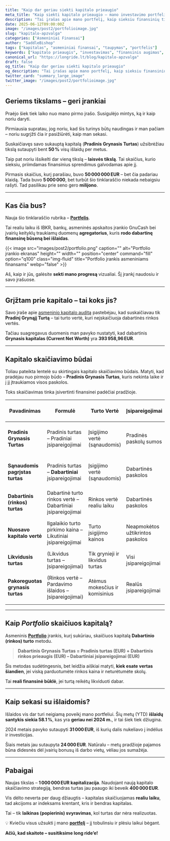```yaml
---
title: "Kaip dar geriau siekti kapitalo prieaugio"
meta_title: "Kaip siekti kapitalo prieaugio – mano investavimo portfelio apžvalga"
description: "Tai įrašas apie mano portfelį, kaip sieksiu finansinių tikslų"
date: 2025-06-12T09:00:00Z
image: "/images/post2/portfolioimage.jpg"
slug: "kapitalo-apzvalga"
categories: ["Asmeniniai Finansai"]
author: "SaddleBishop"
tags: ["kapitalas", "asmeniniai finansai", "taupymas", "portfelis"]
keywords: ["kapitalo prieaugis", "investavimas", "finansinis augimas", "asmeniniai finansai"]
canonical_url: "https://longride.lt/blog/kapitalo-apzvalga"
draft: false
og_title: "Kaip dar geriau siekti kapitalo prieaugio"
og_description: "Tai įrašas apie mano portfelį, kaip sieksiu finansinių tikslų"
twitter_card: "summary_large_image"
twitter_image: "/images/post2/portfolioimage.jpg"
---
```


## Geriems tikslams – geri įrankiai

Praėjo šiek tiek laiko nuo mano pirmo įrašo. Susigulėjo mintys, ką ir kaip noriu daryti. 

Pirmiausia supratau, jog noriu, kad šis turinys būtų naudingas ir man pačiam – noriu sugrįžti čia ir pasižiūrėti, kaip man sekasi.

Suskaičiavęs savo sukauptą kapitalą (**Pradinis Grynasis Turtas**) užsibrėžiau tikslą sutaupyti bent **50 %** visų išlaidų per metus.

Taip pat noriu išsikelti dar vieną tikslą – **laisvės tikslą**. Tai skaičius, kurio sieksiu, priimdamas finansinius sprendimus galvodamas apie jį.

Pirmasis skaičius, kurį parašiau, buvo **50 000 000 EUR** – bet čia padariau klaidą. Tada buvo **5 000 000**, bet turbūt šio tinklaraščio niekada nebaigsiu rašyti. Tad pasilikau prie seno gero **milijono**.

---

## Kas čia bus?

Nauja šio tinklaraščio rubrika – [**Portfelis**](https://longride.lt/portfolio/).

Tai realiu laiku iš IBKR, bankų, asmeninės apskaitos įrankio GnuCash bei įvairių keityklų traukiamų duomenų **agregatorius**, kuris **rodo dabartinę finansinę būseną bei išlaidas**.

{{< image src="images/post2/portfolio.png" caption="" alt="Portfolio įrankio ekranas" height="" width="" position="center" command="fill" option="q100" class="img-fluid" title="Portfolio įrankis asmeniniams finansams" webp="false" >}}

Aš, kaip ir jūs, galėsite **sekti mano progresą** vizualiai. Šį įrankį naudosiu ir savo įrašuose.

---

## Grįžtam prie kapitalo – tai koks jis?

Savo įraše apie [asmeninio kapitalo auditą](https://longride.lt/blog/asmeninis-kapitalas/) pastebėjau, kad suskaičiavau tik **Pradinį Grynąjį Turtą** – tai turto vertė, kuri neįskaičiuoja dabartinės rinkos vertės.

Tačiau suagregavus duomenis man pavyko nustatyti, kad dabartinis **Grynasis kapitalas (Current Net Worth)** yra **393 958,96 EUR**.

---

## Kapitalo skaičiavimo būdai

Toliau pateikta lentelė su skirtingais kapitalo skaičiavimo būdais. Matyti, kad pradėjau nuo pirmojo būdo – **Pradinis Grynasis Turtas**, kuris nekinta laike ir į jį įtraukiamos visos paskolos.

Toks skaičiavimas tinka įsivertinti finansinei padėčiai pradžioje.

| **Pavadinimas**                  | **Formulė**                                                 | **Turto Vertė**                 | **Įsipareigojimai**              | **Keičiasi Laikui Bėgant?** | **Paskirtis / Naudojimas**                                    |
|----------------------------------|--------------------------------------------------------------|----------------------------------|----------------------------------|------------------------------|----------------------------------------------------------------|
| **Pradinis Grynasis Turtas**     | Pradinis turtas – Pradiniai įsipareigojimai                 | Įsigijimo vertė (sąnaudomis)    | Pradinės paskolų sumos           | ❌ Ne                        | Pradinė finansinė padėtis apskaitos pradžioje                 |
| **Sąnaudomis pagrįstas turtas**  | Pradinis turtas – **Dabartiniai** įsipareigojimai           | Įsigijimo vertė (sąnaudomis)    | Dabartinės paskolos              | ✅ Taip                      | Stebi turto savininko dalies augimą nepervertinant turto      |
| **Dabartinis (rinkos) turtas**   | Dabartinė turto rinkos vertė – Dabartiniai įsipareigojimai  | Rinkos vertė realiu laiku       | Dabartinės paskolos              | ✅ Taip                      | Atspindi realią dabartinę finansinę būklę                     |
| **Nuosavo kapitalo vertė**       | Ilgalaikio turto pirkimo kaina – Likutiniai įsipareigojimai | Turto įsigijimo kainos          | Neapmokėtos užtikrintos paskolos | ✅ Taip                      | Dažnai naudojama NT ar verslo turto nuosavybės sekimui        |
| **Likvidusis turtas**            | (Likvidus turtas – Įsipareigojimai)                         | Tik grynieji ir likvidus turtas | Visi įsipareigojimai             | ✅ Taip                      | Parodo, kiek galima greitai išgryninti                        |
| **Pakoreguotas grynasis turtas** | (Rinkos vertė – Pardavimo išlaidos – Įsipareigojimai)       | Atėmus mokesčius ir komisinius  | Realūs įsipareigojimai           | ✅ Taip                      | Konservatyvus įvertis, kiek „išeitų į rankas“ realiai pardavus |

---

## Kaip *Portfolio* skaičiuos kapitalą?

Asmeninis [**Portfolio**](https://longride.lt/portfolio/) įrankis, kurį sukūriau, skaičiuos kapitalą **Dabartinio (rinkos) turto** metodu.

> **Dabartinis Grynasis Turtas = Pradinis turtas (EUR) + Dabartinis rinkos prieaugis (EUR) – Dabartiniai įsipareigojimai (EUR)**

Šis metodas sudėtingesnis, bet leidžia aiškiai matyti, **kiek esate vertas šiandien**, jei viską parduotumėte rinkos kaina ir neturėtumėte skolų.

Tai **reali finansinė būklė**, jei turtą reikėtų likviduoti dabar.

---

## Kaip sekasi su išlaidomis?

Išlaidos vis dar turi neigiamą poveikį mano portfeliui. Šių metų (YTD) **išlaidų santykis siekia 58.1 %**, kas yra **geriau nei 2024 m.**, ir tai šiek tiek džiugina.

2024 metais pavyko sutaupyti **31 000 EUR**, iš kurių dalis nukeliavo į indėlius ir investicijas.

Šiais metais jau sutaupyta **24 000 EUR**. Natūralu – metų pradžioje pajamos būna didesnės dėl įvairių bonusų iš darbo vietų, vėliau jos sumažėja.

---

## Pabaigai

Naujas tikslas – **1 000 000 EUR kapitalizacija**. Naudojant naują kapitalo skaičiavimo strategiją, bendras turtas jau paaugo iki beveik **400 000 EUR**.

Vis dėlto neverta per daug džiaugtis – kapitalas skaičiuojamas **realiu laiku**, tad akcijoms ar indeksams krentant, kris ir bendras kapitalas. 

Tai – tik **laikinas (popierinis) svyravimas**, kol turtas dar nėra realizuotas.

💡 Kviečiu visus užsukti į mano [**portfelį**](https://longride.lt/portfolio/) – jį tobulinsiu ir plėsiu laikui bėgant.

**Ačiū, kad skaitote – susitiksime long ride’e!**

